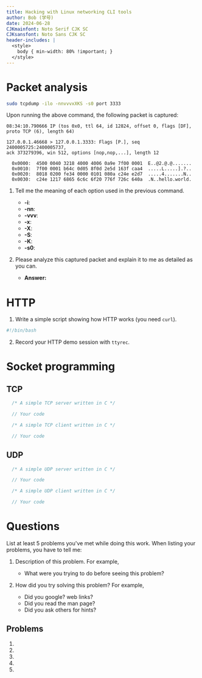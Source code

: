 ```yaml
---
title: Hacking with Linux networking CLI tools
author: Bob (学号)
date: 2024-06-28
CJKmainfont: Noto Serif CJK SC
CJKsansfont: Noto Sans CJK SC
header-includes: |
  <style>
    body { min-width: 80% !important; }
  </style>
---
```


# Packet analysis

```sh
sudo tcpdump -ilo -nnvvvxXKS -s0 port 3333
```

Upon running the above command, the following packet is captured:

```
08:34:10.790666 IP (tos 0x0, ttl 64, id 12824, offset 0, flags [DF],
proto TCP (6), length 64)

127.0.0.1.46668 > 127.0.0.1.3333: Flags [P.], seq 2400005725:2400005737,
ack 373279396, win 512, options [nop,nop,...], length 12

  0x0000:  4500 0040 3218 4000 4006 0a9e 7f00 0001  E..@2.@.@.......
  0x0010:  7f00 0001 b64c 0d05 8f0d 2e5d 163f caa4  .....L.....].?..
  0x0020:  8018 0200 fe34 0000 0101 080a c24e e2d7  .....4.......N..
  0x0030:  c24e 1217 6865 6c6c 6f20 776f 726c 640a  .N..hello.world.
```

1. Tell me the meaning of each option used in the previous command.

   - **-i**:
   - **-nn**:
   - **-vvv**:
   - **-x**:
   - **-X**:
   - **-S**:
   - **-K**:
   - **-s0**:

2. Please analyze this captured packet and explain it to me as detailed as you can.

   - **Answer:**


# HTTP

1. Write a simple script showing how HTTP works (you need `curl`).

```sh
#!/bin/bash
```

2. Record your HTTP demo session with `ttyrec`.

# Socket programming

## TCP

```c
  /* A simple TCP server written in C */

  // Your code
```

```c
  /* A simple TCP client written in C */

  // Your code
```

## UDP

```c
  /* A simple UDP server written in C */

  // Your code
```

```c
  /* A simple UDP client written in C */

  // Your code
```

# Questions

List at least 5 problems you've met while doing this work. When listing your problems,
you have to tell me:

1. Description of this problem. For example,

   - What were you trying to do before seeing this problem?

2. How did you try solving this problem? For example,

   - Did you google? web links?
   - Did you read the man page?
   - Did you ask others for hints?


## Problems

1.

2.

3.

4.

5.

